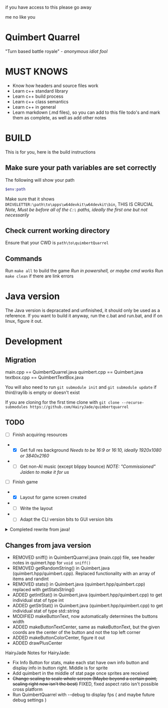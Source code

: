 if you have access to this please go away

me no like you

# Quimbert Quarrel
"Turn based battle royale" - *anonymous idiot fool*

# MUST KNOWS

- Know how headers and source files work
- Learn c++ standard library
- Learn c++ build process
- Learn c++ class semantics
- Learn c++ in general
- Learn markdown (.md files), so you can add to this file todo's and mark them as complete, as well as add other notes



# BUILD
This is for you, here is the build instructions

## Make sure your path variables are set correctly
The following will show your path

``` powershell
$env:path
```

Make sure that it shows `DRIVELETTER:\path\to\apps\w64devkit\w64devkit\bin`, THIS IS CRUCIAL
*Note, Must be before all of the `C:\` paths, ideally the first one but not necessarily*

## Check current working directory

Ensure that your CWD is `path\to\quimbertQuarrel`

## Commands

Run `make all` to build the game *Run in powershell, or maybe cmd works*
Run `make clean` if there are link errors

# Java version
The Java version is depracated and unfinished, it should only be used as a reference. If you want to build it anyway, run the c.bat and run.bat, and if on linux, figure it out.

# Development

## Migration
main.cpp == QuimbertQuarrel.java
quimbert.cpp == Quimbert.java
textbox.cpp == QuimbertTextBox.java

You will also need to run `git submodule init` and `git submodule update` if third/raylib is empty or doesn't exist

If you are cloning for the first time clone with `git clone --recurse-submodules https://github.com/HairyJade/quimbertquarrel`


## TODO
- [ ] Finish acquiring resources
- - [x] Get full res background *Needs to be 16:9 or 16:10, ideally 1920x1080 or 3840x2160*
- - [ ] Get non-AI music (except blippy bounce) *NOTE: "Commissioned" Jaiden to make it for us*
- [ ] Finish game
- - [x] Layout for game screen created
- - [ ] Write the layout
- - [ ] Adapt the CLI version bits to GUI version bits
<details>
<summary>Completed rewrite from java!</summary>
- [x] Finish Java rewrite
- - [x] Wrote quimbert.hpp
- - [x] Write quimbert.cpp
- - - [x] Write Quimbert() 
- - - [x] Write randInt()
- - - [x] Write sniff()
- - - [x] Write block()
- - - [x] Write getInventory()
- - - [x] Write getHealth()
- - - [x] Write infoOfItem()
- - - [x] Write useItem()
- - - [x] Write getStatsString()
- - - [x] Write getStat()
- - [x] Write textbox.hpp
- - [x] Write textbox.cpp
- - - [x] Write QuimbertTextBox()
- - - [x] Write setCharLength()
- - - [x] Write getText()
- - - [x] Write clear()
- - - [x] Write setBox()
- - - [x] Write processTextInput()
- - - [x] Write render()
- - [x] Write main.cpp
- - - [x] Write randInt()
- - - [x] Write makeButtonText() - Rewritten, read notes
- - - [x] Write makeButtonColor()
- - - [x] Write makeButtonImage()
- - - [x] Write isLetterPressed()
- - - [x] Write drawPlus()
- - - [x] Write main()
- - - - [x] Write main function globals
- - - - [x] Write everything else
- - - - - [x] Start menu
- - - - - [x] HMQ
- - - - - [x] Create Q: info
- - - - - [x] Create Q: stats
- - - - - - [x] Port the background things to manage the quimberts creation
- - - - - - [x] Rewrite the stat selection buttons
- - - - - - - [x] Normal +- button
- - - - - - - [x] Plus all button
- - - - - - - [x] Help text
</details>

## Changes from java version
- REMOVED sniff() in QuimbertQuarrel.java (main.cpp) file, see header notes in quimert.hpp for `void sniff()`
- REMOVED getRandomString() in Quimbert.java (quimbert.hpp/quimbert.cpp). Replaced functionality with an array of items and randint
- REMOVED stats() in Quimbert.java (quimbert.hpp/quimbert.cpp) replaced with getStatsString()
- ADDED getIntStat() in Quimbert.java (quimbert.hpp/quimbert.cpp) to get individual stat of type int
- ADDED getStrStat() in Quimbert.java (quimbert.hpp/quimbert.cpp) to get individual stat of type std::string
- MODIFIED makeButtonText, now automatically determines the buttons width
- ADDED makeButtonTextCenter, same as makeButtonText, but the given coords are the center of the button and not the top left corner
- ADDED makeButtonColorCenter, figure it out
- ADDED drawPlusCenter

HairyJade Notes for HairyJade:
- Fix Info Button for stats, make each stat have own info button and display info in button right. Middle is for sprite
- Add quimbert in the middle of stat page once sprites are received
- ~~Change scaling to scale whole screen (Maybe beyond a certain point, scaling right now isn't the best)~~ FIXED, fixed aspect ratio isn't possible cross platform
- Run QuimbertQuarrel with --debug to display fps ( and maybe future debug settings )